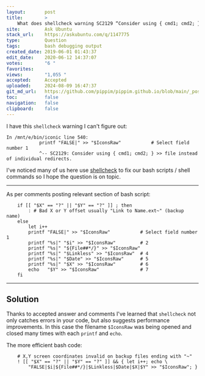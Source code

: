 ```yaml
---
layout:       post
title:        >
    What does shellcheck warning SC2129 “Consider using { cmd1; cmd2; } >> file instead of individual redirects.” mean?
site:         Ask Ubuntu
stack_url:    https://askubuntu.com/q/1147775
type:         Question
tags:         bash debugging output
created_date: 2019-06-01 01:43:37
edit_date:    2020-06-12 14:37:07
votes:        "6 "
favorites:    
views:        "1,055 "
accepted:     Accepted
uploaded:     2024-08-09 16:47:37
git_md_url:   https://github.com/pippim/pippim.github.io/blob/main/_posts/2019/2019-06-01-What-does-shellcheck-warning-SC2129-“Consider-using-_-cmd1_-cmd2_-_-__-file-instead-of-individual-redirects.”-mean_.md
toc:          false
navigation:   false
clipboard:    false
---
```


I have this `shellcheck` warning I can't figure out:

``` 
In /mnt/e/bin/iconic line 540:
            printf "FALSE|" >> "$IconsRaw"           # Select field number 1
            ^-- SC2129: Consider using { cmd1; cmd2; } >> file instead of individual redirects.
```

I've noticed many of us here use [shellcheck][1] to fix our bash scripts / shell commands so I hope the question is on topic.

----------

As per comments posting relevant section of bash script:

``` 
    if [[ "$X" == "?" || "$Y" == "?" ]] ; then
        : # Bad X or Y offset usually "Link to Name.ext~" (backup name)
    else
        let i++
        printf "FALSE|" >> "$IconsRaw"           # Select field number 1
        printf "%s|" "$i" >> "$IconsRaw"         # 2
        printf "%s|" "${File##*/}" >> "$IconsRaw"
        printf "%s|" "$Linkless" >> "$IconsRaw"  # 4
        printf "%s|" "$Date" >> "$IconsRaw"      # 5
        printf "%s|" "$X" >> "$IconsRaw"         # 6
        echo   "$Y" >> "$IconsRaw"               # 7
    fi
```


----------

## Solution

Thanks to accepted answer and comments I've learned that `shellcheck` not only catches errors in your code, but also suggests performance improvements. In this case the filename `$IconsRaw` was being opened and closed many times with each `printf` and `echo`. 

The more efficient bash code:

``` 
    # X,Y screen coordinates invalid on backup files ending with "~"
    ! [[ "$X" == "?" || "$Y" == "?" ]] && { let i++; echo \
        "FALSE|$i|${File##*/}|$Linkless|$Date|$X|$Y" >> "$IconsRaw"; }
```


  [1]: https://www.shellcheck.net/
